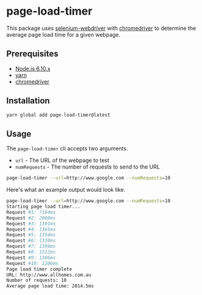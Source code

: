 # page-load-timer

This package uses [selenium-webdriver](https://github.com/SeleniumHQ/selenium/tree/master/javascript/node/selenium-webdriver) with [chromedriver](https://github.com/SeleniumHQ/selenium/wiki/ChromeDriver) to determine the average page load time for a given webpage.

## Prerequisites

* [Node.js 6.10.x](https://nodejs.org/en/download/)
* [yarn](https://yarnpkg.com/en/)
* [chromedriver](https://github.com/SeleniumHQ/selenium/wiki/ChromeDriver)

## Installation

```bash
yarn global add page-load-timer@latest
```

## Usage

The `page-load-timer` cli accepts two arguments.
* `url` - The URL of the webpage to test
* `numRequests` -  The number of requests to send to the URL

```bash
page-load-timer --url=http://www.google.com --numRequests=10
```

Here's what an example output would look like.

```bash
page-load-timer --url=http://www.google.com --numRequests=10
Starting page load timer...
Request #1: 7104ms
Request #2: 2088ms
Request #3: 1301ms
Request #4: 1365ms
Request #5: 1354ms
Request #6: 1330ms
Request #7: 1399ms
Request #8: 1512ms
Request #9: 1386ms
Request #10: 1306ms
Page load timer complete
URL: http://www.allhomes.com.au
Number of requests: 10
Average page load time: 2014.5ms
```

